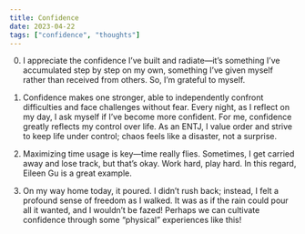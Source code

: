 ```yaml
---
title: Confidence
date: 2023-04-22 
tags: ["confidence", "thoughts"]
---
```

0. I appreciate the confidence I’ve built and radiate—it’s something I’ve accumulated step by step on my own, something I’ve given myself rather than received from others. So, I’m grateful to myself.

1. Confidence makes one stronger, able to independently confront difficulties and face challenges without fear. Every night, as I reflect on my day, I ask myself if I’ve become more confident. For me, confidence greatly reflects my control over life. As an ENTJ, I value order and strive to keep life under control; chaos feels like a disaster, not a surprise.

2. Maximizing time usage is key—time really flies. Sometimes, I get carried away and lose track, but that’s okay. Work hard, play hard. In this regard, Eileen Gu is a great example.

3. On my way home today, it poured. I didn’t rush back; instead, I felt a profound sense of freedom as I walked. It was as if the rain could pour all it wanted, and I wouldn’t be fazed! Perhaps we can cultivate confidence through some “physical” experiences like this!